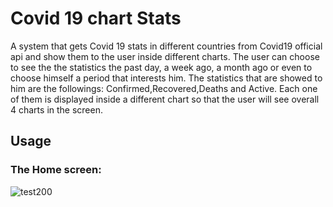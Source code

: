 # Covid 19 chart Stats
A system that gets Covid 19 stats in different countries from Covid19 official api and show them to the user inside different charts.
The user can choose to see the the statistics the past day, a week ago, a month ago or even to choose himself a period that interests him.
The statistics that are showed to him are the followings: Confirmed,Recovered,Deaths and Active.
Each one of them is displayed inside a different chart so that the user will see overall 4 charts in the screen.

## Usage
### The Home screen:
![test200](https://user-images.githubusercontent.com/14842875/122656557-446f1f00-d164-11eb-8bb7-b828a0f6728d.jpg) <br/><br/>

